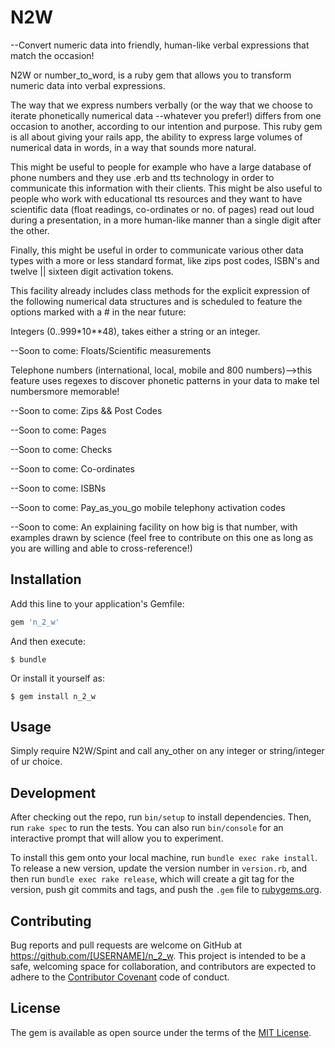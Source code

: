 # N2W

--Convert numeric data into friendly, human-like verbal expressions that match 
the occasion!

N2W or number_to_word, is a ruby gem that allows you to transform numeric data 
into verbal expressions. 

The way that we express numbers verbally (or the way that we choose to iterate 
phonetically numerical data --whatever you prefer!) differs from one occasion 
to another, according to our intention and purpose. This ruby gem is all about 
giving your rails app, the ability to express large volumes of numerical data in
words, in a way that sounds more natural. 

This might be useful to people for example who have a large database of phone 
numbers and they use .erb and tts technology in order to communicate this information 
with their clients. This might be also useful to people who work with educational tts 
resources and they want to have scientific data (float readings, co-ordinates or 
no. of pages) read out loud during a presentation, in a more human-like manner 
than a single digit after the other.   

Finally, this might be useful in order to communicate various other data types with a more 
or less standard format, like zips post codes, ISBN's and twelve || sixteen digit 
activation tokens. 

This facility already includes class methods for the explicit expression of the following 
numerical data structures and is scheduled to feature the options marked with a # in 
the near future: 

Integers (0..999*10**48), takes either a string or an integer.

--Soon to come: Floats/Scientific measurements

Telephone numbers (international, local, mobile and 800 numbers)-->this feature uses 
regexes to discover phonetic patterns in your data to make tel numbersmore memorable! 

--Soon to come: Zips && Post Codes 

--Soon to come: Pages

--Soon to come: Checks

--Soon to come: Co-ordinates 

--Soon to come: ISBNs

--Soon to come: Pay_as_you_go mobile telephony activation codes

--Soon to come: An explaining facility on how big is that number, with examples 
drawn by science (feel free to contribute on this one as long as you are willing and 
able to cross-reference!)

## Installation

Add this line to your application's Gemfile:

```ruby
gem 'n_2_w'
```

And then execute:

    $ bundle

Or install it yourself as:

    $ gem install n_2_w

## Usage

Simply require N2W/Spint and call any_other on any integer or string/integer of ur choice. 

## Development

After checking out the repo, run `bin/setup` to install dependencies. Then, run `rake spec` to run the tests. You can also run `bin/console` for an interactive prompt that will allow you to experiment.

To install this gem onto your local machine, run `bundle exec rake install`. To release a new version, update the version number in `version.rb`, and then run `bundle exec rake release`, which will create a git tag for the version, push git commits and tags, and push the `.gem` file to [rubygems.org](https://rubygems.org).

## Contributing

Bug reports and pull requests are welcome on GitHub at https://github.com/[USERNAME]/n_2_w. This project is intended to be a safe, welcoming space for collaboration, and contributors are expected to adhere to the [Contributor Covenant](http://contributor-covenant.org) code of conduct.


## License

The gem is available as open source under the terms of the [MIT License](http://opensource.org/licenses/MIT).


